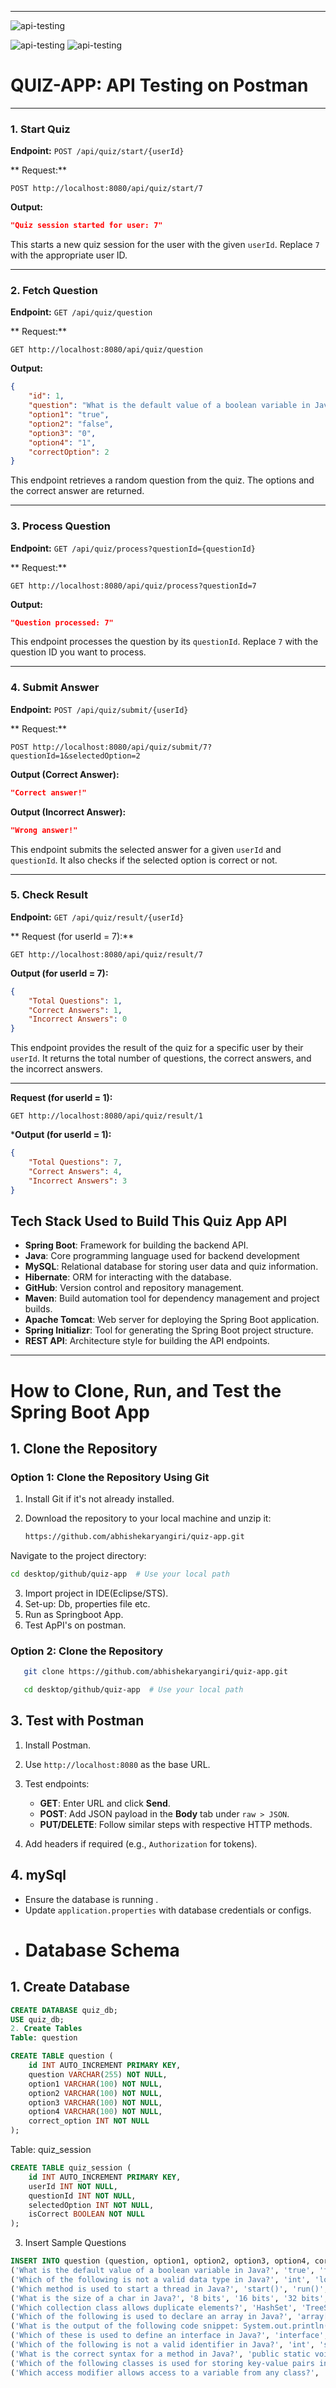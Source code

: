 

---
![api-testing](https://raw.githubusercontent.com/abhishekaryangiri/spring/main/quiz-app/src/main/resources/static/images/api-testing.gif)

![api-testing](src/main/resources/static/images/api-testing.gif)
![api-testing](images/api-testing.gif)
# QUIZ-APP: API Testing on Postman


---

### 1. **Start Quiz**

**Endpoint:** `POST /api/quiz/start/{userId}`

** Request:**  
```http
POST http://localhost:8080/api/quiz/start/7
```

**Output:**  
```json
"Quiz session started for user: 7"
```

This starts a new quiz session for the user with the given `userId`. Replace `7` with the appropriate user ID.

---

### 2. **Fetch Question**

**Endpoint:** `GET /api/quiz/question`

** Request:**  
```http
GET http://localhost:8080/api/quiz/question
```

**Output:**  
```json
{
    "id": 1,
    "question": "What is the default value of a boolean variable in Java?",
    "option1": "true",
    "option2": "false",
    "option3": "0",
    "option4": "1",
    "correctOption": 2
}
```

This endpoint retrieves a random question from the quiz. The options and the correct answer are returned.

---

### 3. **Process Question**

**Endpoint:** `GET /api/quiz/process?questionId={questionId}`

** Request:**  
```http
GET http://localhost:8080/api/quiz/process?questionId=7
```

**Output:**  
```json
"Question processed: 7"
```

This endpoint processes the question by its `questionId`. Replace `7` with the question ID you want to process.

---

### 4. **Submit Answer**

**Endpoint:** `POST /api/quiz/submit/{userId}`

** Request:**  
```http
POST http://localhost:8080/api/quiz/submit/7?questionId=1&selectedOption=2
```

**Output (Correct Answer):**  
```json
"Correct answer!"
```

**Output (Incorrect Answer):**  
```json
"Wrong answer!"
```

This endpoint submits the selected answer for a given `userId` and `questionId`. It also checks if the selected option is correct or not.

---

### 5. **Check Result**

**Endpoint:** `GET /api/quiz/result/{userId}`

** Request (for userId = 7):**  
```http
GET http://localhost:8080/api/quiz/result/7
```

**Output (for userId = 7):**  
```json
{
    "Total Questions": 1,
    "Correct Answers": 1,
    "Incorrect Answers": 0
}
```

This endpoint provides the result of the quiz for a specific user by their `userId`. It returns the total number of questions, the correct answers, and the incorrect answers.

---

**Request (for userId = 1):**  
```http
GET http://localhost:8080/api/quiz/result/1
```

***Output (for userId = 1):**  
```json
{
    "Total Questions": 7,
    "Correct Answers": 4,
    "Incorrect Answers": 3
}
```
## Tech Stack Used to Build This Quiz App API

- **Spring Boot**: Framework for building the backend API.
- **Java**:  Core programming language used for backend development
- **MySQL**: Relational database for storing user data and quiz information.
- **Hibernate**: ORM for interacting with the database.
- **GitHub**: Version control and repository management.
- **Maven**: Build automation tool for dependency management and project builds.
- **Apache Tomcat**: Web server for deploying the Spring Boot application.
- **Spring Initializr**: Tool for generating the Spring Boot project structure.
- **REST API**: Architecture style for building the API endpoints.

---



# How to Clone, Run, and Test the Spring Boot App

## 1. Clone the Repository

### Option 1: Clone the Repository Using Git

1. Install Git if it's not already installed.
   
2. Download the repository to your local machine and unzip it:
   ```bash
   https://github.com/abhishekaryangiri/quiz-app.git
   ```
Navigate to the project directory:
```bash
cd desktop/github/quiz-app  # Use your local path
```
3. Import project in IDE(Eclipse/STS).
4. Set-up: Db, properties file etc.
5. Run as Springboot App.
6. Test ApPI's on postman.

### Option 2: Clone the Repository
```bash
   git clone https://github.com/abhishekaryangiri/quiz-app.git
```
```bash
   cd desktop/github/quiz-app  # Use your local path
```

## 3. Test with Postman
1. Install Postman.
2. Use `http://localhost:8080` as the base URL.
3. Test endpoints:
   - **GET**: Enter URL and click **Send**.
   - **POST**: Add JSON payload in the **Body** tab under `raw > JSON`.
   - **PUT/DELETE**: Follow similar steps with respective HTTP methods.

4. Add headers if required (e.g., `Authorization` for tokens).

## 4. mySql
- Ensure the database is running .
- Update `application.properties` with database credentials or configs.
- #  Database Schema

## 1. Create Database

```sql
CREATE DATABASE quiz_db;
USE quiz_db;
2. Create Tables
Table: question
```

```sql
CREATE TABLE question (
    id INT AUTO_INCREMENT PRIMARY KEY,
    question VARCHAR(255) NOT NULL,
    option1 VARCHAR(100) NOT NULL,
    option2 VARCHAR(100) NOT NULL,
    option3 VARCHAR(100) NOT NULL,
    option4 VARCHAR(100) NOT NULL,
    correct_option INT NOT NULL
);
```

Table: quiz_session

```sql
CREATE TABLE quiz_session (
    id INT AUTO_INCREMENT PRIMARY KEY,
    userId INT NOT NULL,
    questionId INT NOT NULL,
    selectedOption INT NOT NULL,
    isCorrect BOOLEAN NOT NULL
);
```
3. Insert Sample Questions
```sql
INSERT INTO question (question, option1, option2, option3, option4, correct_option) VALUES
('What is the default value of a boolean variable in Java?', 'true', 'false', '0', '1', 2),
('Which of the following is not a valid data type in Java?', 'int', 'long', 'float', 'dec', 4),
('Which method is used to start a thread in Java?', 'start()', 'run()', 'sleep()', 'initialize()', 1),
('What is the size of a char in Java?', '8 bits', '16 bits', '32 bits', '64 bits', 2),
('Which collection class allows duplicate elements?', 'HashSet', 'TreeSet', 'HashMap', 'ArrayList', 4),
('Which of the following is used to declare an array in Java?', 'array[]', '[]array', 'Array[]', 'int[]', 4),
('What is the output of the following code snippet: System.out.println(10 / 3)?', '3', '3.33', '3.0', '0', 1),
('Which of these is used to define an interface in Java?', 'interface', 'implements', 'extends', 'defining', 1),
('Which of the following is not a valid identifier in Java?', 'int', 'super', 'new', 'final', 3),
('What is the correct syntax for a method in Java?', 'public static void method() {}', 'void static public method() {}', 'static void method() {}', 'public method() {}', 1),
('Which of the following classes is used for storing key-value pairs in Java?', 'List', 'Set', 'Map', 'Queue', 3),
('Which access modifier allows access to a variable from any class?', 'private', 'protected', 'public', 'default', 3);
```


```



